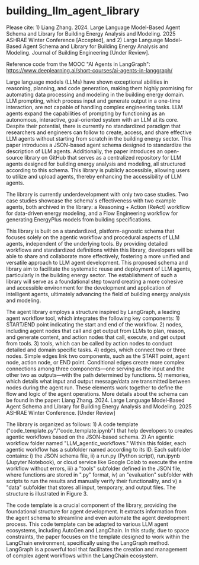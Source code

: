 # building_llm_agent_library

Please cite: 1) Liang Zhang. 2024. Large Language Model-Based Agent Schema and Library for Building Energy Analysis and Modeling. 2025 ASHRAE Winter Conference [Accepted], and 2) Large Language Model-Based Agent Schema and Library for Building Energy Analysis and Modeling. Journal of Building Engineering [Under Review].

Reference code from the MOOC "AI Agents in LangGraph": https://www.deeplearning.ai/short-courses/ai-agents-in-langgraph/

Large language models (LLMs) have shown exceptional abilities in reasoning, planning, and code generation, making them highly promising for automating data processing and modeling in the building energy domain. LLM prompting, which process input and generate output in a one-time interaction, are not capable of handling complex engineering tasks. LLM agents expand the capabilities of prompting by functioning as an autonomous, interactive, goal-oriented system with an LLM at its core. Despite their potential, there is currently no standardized paradigm that researchers and engineers can follow to create, access, and share effective LLM agents without starting from scratch in the building energy sector. This paper introduces a JSON-based agent schema designed to standardize the description of LLM agents. Additionally, the paper introduces an open-source library on GitHub that serves as a centralized repository for LLM agents designed for building energy analysis and modeling, all structured according to this schema. This library is publicly accessible, allowing users to utilize and upload agents, thereby enhancing the accessibility of LLM agents.

The library is currently underdevelopment with only two case studies. Two case studies showcase the schema's effectiveness with two example agents, both archived in the library: a Reasoning + Action (ReAct) workflow for data-driven energy modeling, and a Flow Engineering workflow for generating EnergyPlus models from building specifications.

This library is built on a standardized, platform-agnostic schema that focuses solely on the agentic workflow and procedural aspects of LLM agents, independent of the underlying tools. By providing detailed workflows and standardized definitions within this library, developers will be able to share and collaborate more effectively, fostering a more unified and versatile approach to LLM agent development. This proposed schema and library aim to facilitate the systematic reuse and deployment of LLM agents, particularly in the building energy sector. The establishment of such a library will serve as a foundational step toward creating a more cohesive and accessible environment for the development and application of intelligent agents, ultimately advancing the field of building energy analysis and modeling.

The agent library employs a structure inspired by LangGraph, a leading agent workflow tool, which integrates the following key components: 1) START/END point indicating the start and end of the workflow. 2) nodes, including agent nodes that call and get output from LLMs to plan, reason, and generate content, and action nodes that call, execute, and get output from tools. 3) tools, which can be called by action nodes to conduct detailed and domain specific tasks. 4) edges, which connect two or three nodes. Simple edges link two components, such as the START point, agent node, action node, or END point. Conditional edges create more complex connections among three components—one serving as the input and the other two as outputs—with the path determined by functions. 5) memories, which details what input and output message/data are transmitted between nodes during the agent run. These elements work together to define the flow and logic of the agent operations. More details about the schema can be found in the paper: Liang Zhang. 2024. Large Language Model-Based Agent Schema and Library for Building Energy Analysis and Modeling. 2025 ASHRAE Winter Conference. [Under Review]

The library is organized as follows: 1) A code template ("code_template.py"/"code_template.ipynb") that help developers to creates agentic workflows based on the JSON-based schema. 2) An agentic workflow folder named "LLM_agentic_workflows." Within this folder, each agentic workflow has a subfolder named according to its ID. Each subfolder contains: i) the JSON schema file, ii) a run.py (Python script), run.ipynb (Jupyter Notebook), or cloud service like Google Colab to execute the entire workflow without errors, iii) a "tools" subfolder defined in the JSON file, where functions are stored in ".py" format, iv) an "evaluation" subfolder with scripts to run the results and manually verify their functionality, and v) a "data" subfolder that stores all input, temporary, and output files. The structure is illustrated in Figure 3.

The code template is a crucial component of the library, providing the foundational structure for agent development. It extracts information from the agent schema to streamline and even automate the agent development process. This code template can be adapted to various LLM agent ecosystems, including AutoGen and LangChain. In this study, due to space constraints, the paper focuses on the template designed to work within the LangChain environment, specifically using the LangGraph method. LangGraph is a powerful tool that facilitates the creation and management of complex agent workflows within the LangChain ecosystem.

